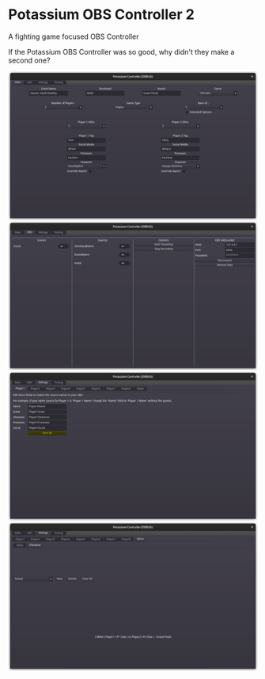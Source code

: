# Potassium OBS Controller 2
A fighting game focused OBS Controller

If the Potassium OBS Controller was so good, why didn't they make a second one?

![POC](/screenshots/screenshot1.png)
![POC](/screenshots/screenshot2.png)
![POC](/screenshots/screenshot3.png)
![POC](/screenshots/screenshot4.png)
